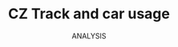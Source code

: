 ---
title: CZ Track and car usage
subtitle: ANALYSIS
icon: chart-line
image: /img/rbr_analysis.png
link: /rbrcz_analysis/
---